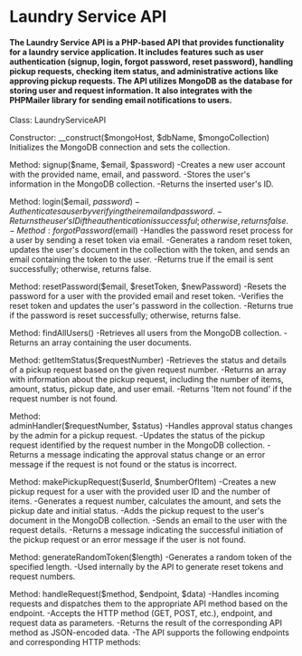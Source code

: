 # Laundry Service API

#### The Laundry Service API is a PHP-based API that provides functionality for a laundry service application. It includes features such as user authentication (signup, login, forgot password, reset password), handling pickup requests, checking item status, and administrative actions like approving pickup requests. The API utilizes MongoDB as the database for storing user and request information. It also integrates with the PHPMailer library for sending email notifications to users.



Class: LaundryServiceAPI

Constructor: __construct($mongoHost, $dbName, $mongoCollection)
            Initializes the MongoDB connection and sets the collection.

Method: 
    signup($name, $email, $password)
        -Creates a new user account with the provided name, email, and password.
        -Stores the user's information in the MongoDB collection.
        -Returns the inserted user's ID.

Method: 
    login($email, $password)
        -Authenticates a user by verifying their email and password.
        -Returns the user's ID if the authentication is successful; otherwise, returns     false.
        -Method: forgotPassword($email)
        -Handles the password reset process for a user by sending a reset token via email.
        -Generates a random reset token, updates the user's document in the collection with the token, and sends an email containing the token to the user.
        -Returns true if the email is sent successfully; otherwise, returns false.


Method: 
    resetPassword($email, $resetToken, $newPassword)
        -Resets the password for a user with the provided email and reset token.
        -Verifies the reset token and updates the user's password in the collection.
        -Returns true if the password is reset successfully; otherwise, returns false.

Method: 
    findAllUsers()
        -Retrieves all users from the MongoDB collection.
        -Returns an array containing the user documents.

Method: 
    getItemStatus($requestNumber)
        -Retrieves the status and details of a pickup request based on the given request number.
        -Returns an array with information about the pickup request, including the number of items, amount, status, pickup date, and user email.
        -Returns 'Item not found' if the request number is not found.

Method:    
    adminHandler($requestNumber, $status)
        -Handles approval status changes by the admin for a pickup request.
        -Updates the status of the pickup request identified by the request number in the MongoDB collection.
        -Returns a message indicating the approval status change or an error message if the request is not found or the status is incorrect.

Method: 
    makePickupRequest($userId, $numberOfItem)
        -Creates a new pickup request for a user with the provided user ID and the number of items.
        -Generates a request number, calculates the amount, and sets the pickup date and initial status.
        -Adds the pickup request to the user's document in the MongoDB collection.
        -Sends an email to the user with the request details.
        -Returns a message indicating the successful initiation of the pickup request or an error message if the user is not found.

Method: 
    generateRandomToken($length)
        -Generates a random token of the specified length.
        -Used internally by the API to generate reset tokens and request numbers.

Method: 
    handleRequest($method, $endpoint, $data)
        -Handles incoming requests and dispatches them to the appropriate API method based on the endpoint.
        -Accepts the HTTP method (GET, POST, etc.), endpoint, and request data as parameters.
        -Returns the result of the corresponding API method as JSON-encoded data.
        -The API supports the following endpoints and corresponding HTTP methods: